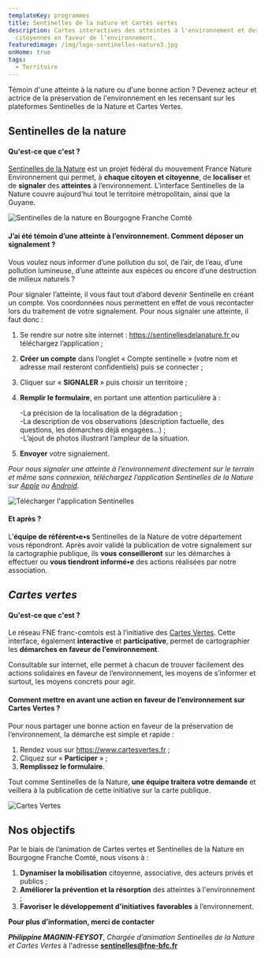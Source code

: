 ```yaml
---
templateKey: programmes
title: Sentinelles de la nature et Cartes vertes
description: Cartes interactives des atteintes à l'environnement et des actions
  citoyennes en faveur de l’environnement.
featuredimage: /img/logo-sentinelles-nature3.jpg
onHome: true
tags:
  - Territoire
---
```

T﻿émoin d'une atteinte à la nature ou d'une bonne action ? Devenez acteur et actrice de la préservation de l'environnement en les recensant sur les plateformes Sentinelles de la Nature et Cartes Vertes. 

## Sentinelles de la nature

#### Q﻿u'est-ce que c'est ?

[Sentinelles de la Nature](https://sentinellesdelanature.fr/) est un projet fédéral du mouvement France Nature Environnement qui permet, à **chaque citoyen et citoyenne**, de **localiser** et de **signaler** des **atteintes** à l’environnement. L’interface Sentinelles de la Nature couvre aujourd’hui tout le territoire métropolitain, ainsi que la Guyane.

![Sentinelles de la nature en Bourgogne Franche Comté](/img/sentinelles-bfc.png?nf_resize=fit&w=502#img-center "Sentinelles de la nature en Bourgogne Franche Comté")

#### J’ai été témoin d’une atteinte à l’environnement. Comment déposer un signalement ?

Vous voulez nous informer d’une pollution du sol, de l’air, de l’eau, d’une pollution lumineuse, d’une atteinte aux espèces ou encore d’une destruction de milieux naturels ?

Pour signaler l’atteinte, il vous faut tout d’abord devenir Sentinelle en créant un compte. Vos coordonnées nous permettent en effet de vous recontacter lors du traitement de votre signalement. 
Pour nous signaler une atteinte, il faut donc :

1. Se rendre sur notre site internet : [https://sentinellesdelanature.fr ](https://sentinellesdelanature.fr)ou téléchargez l’application ;
2. **Créer un compte** dans l’onglet  « Compte sentinelle » (votre nom et adresse mail resteront confidentiels) puis se connecter ;
3. Cliquer sur « **SIGNALER** » puis choisir un territoire ;
4. **Remplir le formulaire**, en portant une attention particulière à :

   \-La précision de la localisation de la dégradation ; \
   -La description de vos observations (description factuelle, des questions, les démarches déjà engagées…) ; \
   -﻿L’ajout de photos illustrant l’ampleur de la situation.
5. **Envoyer** votre signalement.

*Pour nous signaler une atteinte à l’environnement directement sur le terrain et même sans connexion, téléchargez l’application Sentinelles de la Nature sur [Apple](https://itunes.apple.com/us/app/sentinelles-de-la-nature/id1357063594) ou [Android](https://play.google.com/store/apps/details?id=fr.sentinellesdelanature).*

![Télécharger l'application Sentinelles](/img/sentinelles-appli.png?nf_resize=fit&w=600#img-center "Télécharger l'application Sentinelles")

#### Et après ?

L’**équipe de référent•e•s** Sentinelles de la Nature de votre département vous répondront. Après avoir validé la publication de votre signalement sur la cartographie publique, ils **vous** **conseilleront** sur les démarches à effectuer ou **vous tiendront informé•e** des actions réalisées par notre association.

## *Cartes vertes*

#### Qu'est-ce que c'est ?

Le réseau FNE franc-comtois est à l’initiative des [Cartes Vertes](https://www.cartesvertes.fr). Cette interface, également **interactive** et **participative**, permet de cartographier les **démarches en faveur de l’environnement**. 


Consultable sur internet, elle permet à chacun de trouver facilement des actions solidaires en faveur de l’environnement, les moyens de s’informer et surtout, les moyens concrets pour agir.

#### Comment mettre en avant une action en faveur de l’environnement sur Cartes Vertes ? 

Pour nous partager une bonne action en faveur de la préservation de l’environnement, la démarche est simple et rapide : 

1. Rendez vous sur <https://www.cartesvertes.fr> ﻿;
2. Cliquez sur « **Participer** » ;
3. **Remplissez le formulaire**. 

Tout comme Sentinelles de la Nature, **une équipe traitera votre demande** et veillera à la publication de cette initiative sur la carte publique. 

![Cartes Vertes](/img/logocartesvertes.png?nf_resize=fit&w=400#img-center "Cartes Vertes")

## Nos objectifs

Par le biais de l’animation de Cartes vertes et Sentinelles de la Nature en Bourgogne Franche Comté, nous visons à : 

1. **Dynamiser la mobilisation** citoyenne, associative, des acteurs privés et publics ;
2. **Améliorer la prévention et la résorption** des atteintes à l'environnement ;
3. **Favoriser le développement d'initiatives** **favorables** à l’environnement. 





**Pour plus d’information, merci de contacter** 

***Philippine MAGNIN-FEYSOT***, *Chargée d’animation Sentinelles de la Nature et Cartes Vertes* à l'adresse **sentinelles@fne-bfc.fr**